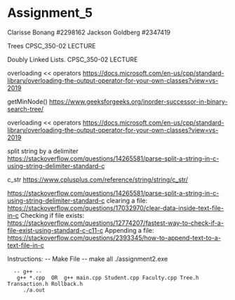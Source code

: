 # Assignment_5
Clarisse Bonang
  #2298162
Jackson Goldberg
  #2347419

Trees
  CPSC_350-02 LECTURE  

Doubly Linked Lists.
  CPSC_350-02 LECTURE

overloading << operators
  https://docs.microsoft.com/en-us/cpp/standard-library/overloading-the-output-operator-for-your-own-classes?view=vs-2019

getMinNode()
  https://www.geeksforgeeks.org/inorder-successor-in-binary-search-tree/

overloading << operators
  https://docs.microsoft.com/en-us/cpp/standard-library/overloading-the-output-operator-for-your-own-classes?view=vs-2019

split string by a delimiter
  https://stackoverflow.com/questions/14265581/parse-split-a-string-in-c-using-string-delimiter-standard-c

c_str
  https://www.cplusplus.com/reference/string/string/c_str/

  https://stackoverflow.com/questions/14265581/parse-split-a-string-in-c-using-string-delimiter-standard-c
clearing a file:
  https://stackoverflow.com/questions/17032970/clear-data-inside-text-file-in-c
Checking if file exists:
  https://stackoverflow.com/questions/12774207/fastest-way-to-check-if-a-file-exist-using-standard-c-c11-c
Appending a file:
   https://stackoverflow.com/questions/2393345/how-to-append-text-to-a-text-file-in-c

Instructions:
      -- Make File --
        make all
         ./assignment2.exe

      -- g++ --
       g++ *.cpp  OR  g++ main.cpp Student.cpp Faculty.cpp Tree.h Transaction.h Rollback.h
         ./a.out
